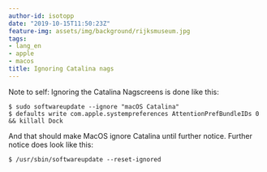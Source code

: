 ```yaml
---
author-id: isotopp
date: "2019-10-15T11:50:23Z"
feature-img: assets/img/background/rijksmuseum.jpg
tags:
- lang_en
- apple
- macos
title: Ignoring Catalina nags
---
```

Note to self: Ignoring the Catalina Nagscreens is done like this:

```console
$ sudo softwareupdate --ignore "macOS Catalina"
$ defaults write com.apple.systempreferences AttentionPrefBundleIDs 0 && killall Dock
```

And that should make MacOS ignore Catalina until further notice. Further
notice does look like this:

```console
$ /usr/sbin/softwareupdate --reset-ignored
```
